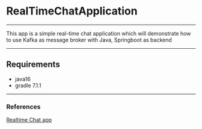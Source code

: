 # RealTimeChatApplication

---

This app is a simple real-time chat application which will demonstrate how to use Kafka as message broker with Java,
Springboot as backend

---

## Requirements
- java16
- gradle 7.1.1

---

### References
[Realtime Chat app](https://dev.to/subhransu/realtime-chat-app-using-kafka-springboot-reactjs-and-websockets-lc)